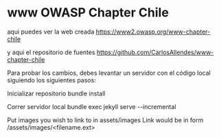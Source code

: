 # www OWASP Chapter Chile

aqui puedes ver la web creada  https://www2.owasp.org/www-chapter-chile


y aqui el repositorio de fuentes  https://github.com/CarlosAllendes/www-chapter-chile


Para probar los cambios, debes 
levantar un servidor con el código local 
siguiendo los siguientes pasos:

Inicializar repositorio
bundle install

Correr servidor local
bundle exec jekyll serve --incremental

Put images you wish to link to in assets/images
Link would be in form /assets/images/<filename.ext>
